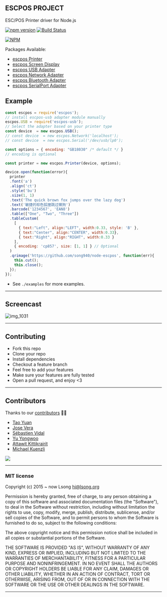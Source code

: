 ## ESCPOS PROJECT

ESC/POS Printer driver for Node.js

[![npm version](https://badge.fury.io/js/escpos.svg)](https://www.npmjs.com/package/escpos )
[![Build Status](https://travis-ci.org/song940/node-escpos.svg?branch=master)](https://travis-ci.org/song940/node-escpos)

[![NPM](https://nodei.co/npm/escpos.png?downloads=true&downloadRank=true&stars=true)](https://npmjs.org/escpos )

Packages Available:

+ [escpos Printer](packages/printer/README.md)
+ [escpos Screen Display](packages/screen/README.md)
+ [escpos USB Adapter](packages/usb/README.md)
+ [escpos Network Adapter](packages/network/README.md)
+ [escpos Bluetooth Adapter](packages/bluetooth/README.md)
+ [escpos SerialPort Adapter](packages/serialport/README.md)

## Example

````javascript
const escpos = require('escpos');
// install escpos-usb adapter module manually
escpos.USB = require('escpos-usb');
// Select the adapter based on your printer type
const device  = new escpos.USB();
// const device  = new escpos.Network('localhost');
// const device  = new escpos.Serial('/dev/usb/lp0');

const options = { encoding: "GB18030" /* default */ }
// encoding is optional

const printer = new escpos.Printer(device, options);

device.open(function(error){
  printer
  .font('a')
  .align('ct')
  .style('bu')
  .size(1, 1)
  .text('The quick brown fox jumps over the lazy dog')
  .text('敏捷的棕色狐狸跳过懒狗')
  .barcode('1234567', 'EAN8')
  .table(["One", "Two", "Three"])
  .tableCustom(
    [
      { text:"Left", align:"LEFT", width:0.33, style: 'B' },
      { text:"Center", align:"CENTER", width:0.33},
      { text:"Right", align:"RIGHT", width:0.33 }
    ],
    { encoding: 'cp857', size: [1, 1] } // Optional
  )
  .qrimage('https://github.com/song940/node-escpos', function(err){
    this.cut();
    this.close();
  });
});
````
- See `./examples` for more examples.

----

## Screencast

![img_1031](https://user-images.githubusercontent.com/8033320/29250339-d66ce470-807b-11e7-89ce-9962da88ca18.JPG)

----

## Contributing
- Fork this repo
- Clone your repo
- Install dependencies
- Checkout a feature branch
- Feel free to add your features
- Make sure your features are fully tested
- Open a pull request, and enjoy <3

----

## Contributors

Thanks to our [contributors][contributors-href] 🎉👏

+ [Tao Yuan](https://github.com/taoyuan)
+ [Jose Vera](https://github.com/jor3l)
+ [Sébastien Vidal](https://github.com/Psychopoulet)
+ [Yu Yongwoo](https://github.com/uyu423)
+ [Attawit Kittikrairit](https://github.com/atton16)
+ [Michael Kuenzli](https://github.com/pfirpfel)

[![](https://opencollective.com/node-escpos/contributors.svg?width=890&button=false)][contributors-href]

----

### MIT license
Copyright (c) 2015 ~ now Lsong <hi@lsong.org>

Permission is hereby granted, free of charge, to any person obtaining a copy
of this software and associated documentation files (the &quot;Software&quot;), to deal
in the Software without restriction, including without limitation the rights
to use, copy, modify, merge, publish, distribute, sublicense, and/or sell
copies of the Software, and to permit persons to whom the Software is
furnished to do so, subject to the following conditions:

The above copyright notice and this permission notice shall be included in
all copies or substantial portions of the Software.

THE SOFTWARE IS PROVIDED &quot;AS IS&quot;, WITHOUT WARRANTY OF ANY KIND, EXPRESS OR
IMPLIED, INCLUDING BUT NOT LIMITED TO THE WARRANTIES OF MERCHANTABILITY,
FITNESS FOR A PARTICULAR PURPOSE AND NONINFRINGEMENT. IN NO EVENT SHALL THE
AUTHORS OR COPYRIGHT HOLDERS BE LIABLE FOR ANY CLAIM, DAMAGES OR OTHER
LIABILITY, WHETHER IN AN ACTION OF CONTRACT, TORT OR OTHERWISE, ARISING FROM,
OUT OF OR IN CONNECTION WITH THE SOFTWARE OR THE USE OR OTHER DEALINGS IN
THE SOFTWARE.

---

[contributors-href]: https://github.com/song940/node-escpos/graphs/contributors

